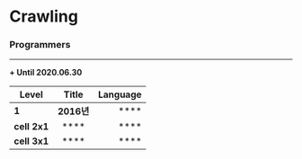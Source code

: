 # Crawling

### Programmers
-----------------------

**+ Until 2020.06.30**

|  <center>Level</center> |  <center>Title</center> |  <center>Language</center> |
|:--------|:--------:|--------:|
|**1** | **2016년** |**** |
|**cell 2x1** | **** |**** |
|**cell 3x1** | **** |**** |
